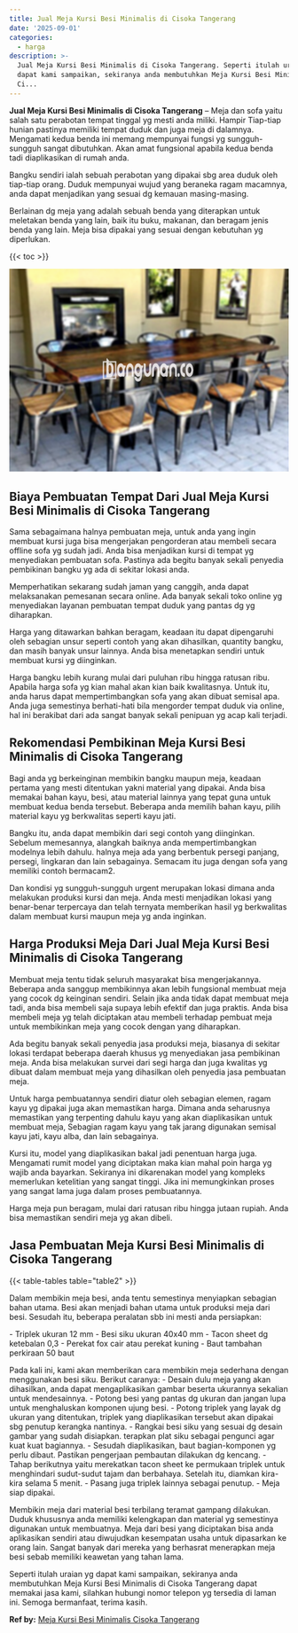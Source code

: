 ```yaml
---
title: Jual Meja Kursi Besi Minimalis di Cisoka Tangerang
date: '2025-09-01'
categories:
  - harga
description: >-
  Jual Meja Kursi Besi Minimalis di Cisoka Tangerang. Seperti itulah uraian yg
  dapat kami sampaikan, sekiranya anda membutuhkan Meja Kursi Besi Minimalis di
  Ci...
---
```


**Jual Meja Kursi Besi Minimalis di Cisoka Tangerang** – Meja dan sofa yaitu salah satu perabotan tempat tinggal yg mesti anda miliki. Hampir Tiap-tiap hunian pastinya memiliki tempat duduk dan juga meja di dalamnya. Mengamati kedua benda ini memang mempunyai fungsi yg sungguh-sungguh sangat dibutuhkan. Akan amat fungsional apabila kedua benda tadi diaplikasikan di rumah anda.

Bangku sendiri ialah sebuah perabotan yang dipakai sbg area duduk oleh tiap-tiap orang. Duduk mempunyai wujud yang beraneka ragam macamnya, anda dapat menjadikan yang sesuai dg kemauan masing-masing.

Berlainan dg meja yang adalah sebuah benda yang diterapkan untuk meletakan benda yang lain, baik itu buku, makanan, dan beragam jenis benda yang lain. Meja bisa dipakai yang sesuai dengan kebutuhan yg diperlukan.

{{< toc >}}

![Jual Meja Kursi Besi Minimalis di Cisoka Tangerang](/images/jual-meja-besi-murah09.png)

## Biaya Pembuatan Tempat Dari Jual Meja Kursi Besi Minimalis di Cisoka Tangerang

Sama sebagaimana halnya pembuatan meja, untuk anda yang ingin membuat kursi juga bisa mengerjakan pengorderan atau membeli secara offline sofa yg sudah jadi. Anda bisa menjadikan kursi di tempat yg menyediakan pembuatan sofa. Pastinya ada begitu banyak sekali penyedia pembikinan bangku yg ada di sekitar lokasi anda.

Memperhatikan sekarang sudah jaman yang canggih, anda dapat melaksanakan pemesanan secara online. Ada banyak sekali toko online yg menyediakan layanan pembuatan tempat duduk yang pantas dg yg diharapkan.

Harga yang ditawarkan bahkan beragam, keadaan itu dapat dipengaruhi oleh sebagian unsur seperti contoh yang akan dihasilkan, quantity bangku, dan masih banyak unsur lainnya. Anda bisa menetapkan sendiri untuk membuat kursi yg diinginkan.

Harga bangku lebih kurang mulai dari puluhan ribu hingga ratusan ribu. Apabila harga sofa yg kian mahal akan kian baik kwalitasnya. Untuk itu, anda harus dapat mempertimbangkan sofa yang akan dibuat semisal apa. Anda juga semestinya berhati-hati bila mengorder tempat duduk via online, hal ini berakibat dari ada sangat banyak sekali penipuan yg acap kali terjadi.

## Rekomendasi Pembikinan Meja Kursi Besi Minimalis di Cisoka Tangerang

Bagi anda yg berkeinginan membikin bangku maupun meja, keadaan pertama yang mesti ditentukan yakni material yang dipakai. Anda bisa memakai bahan kayu, besi, atau material lainnya yang tepat guna untuk membuat kedua benda tersebut. Beberapa anda memilih bahan kayu, pilih material kayu yg berkwalitas seperti kayu jati.

Bangku itu, anda dapat membikin dari segi contoh yang diinginkan. Sebelum memesannya, alangkah baiknya anda mempertimbangkan modelnya lebih dahulu. halnya meja ada yang berbentuk persegi panjang, persegi, lingkaran dan lain sebagainya. Semacam itu juga dengan sofa yang memiliki contoh bermacam2.

Dan kondisi yg sungguh-sungguh urgent merupakan lokasi dimana anda melakukan produksi kursi dan meja. Anda mesti menjadikan lokasi yang benar-benar terpercaya dan telah ternyata memberikan hasil yg berkwalitas dalam membuat kursi maupun meja yg anda inginkan.

## Harga Produksi Meja Dari Jual Meja Kursi Besi Minimalis di Cisoka Tangerang

Membuat meja tentu tidak seluruh masyarakat bisa mengerjakannya. Beberapa anda sanggup membikinnya akan lebih fungsional membuat meja yang cocok dg keinginan sendiri. Selain jika anda tidak dapat membuat meja tadi, anda bisa membeli saja supaya lebih efektif dan juga praktis. Anda bisa membeli meja yg telah diciptakan atau membeli terhadap pembuat meja untuk membikinkan meja yang cocok dengan yang diharapkan.

Ada begitu banyak sekali penyedia jasa produksi meja, biasanya di sekitar lokasi terdapat beberapa daerah khusus yg menyediakan jasa pembikinan meja. Anda bisa melakukan survei dari segi harga dan juga kwalitas yg dibuat dalam membuat meja yang dihasilkan oleh penyedia jasa pembuatan meja.

Untuk harga pembuatannya sendiri diatur oleh sebagian elemen, ragam kayu yg dipakai juga akan memastikan harga. Dimana anda seharusnya memastikan yang terpenting dahulu kayu yang akan diaplikasikan untuk membuat meja, Sebagian ragam kayu yang tak jarang digunakan semisal kayu jati, kayu alba, dan lain sebagainya.

Kursi itu, model yang diaplikasikan bakal jadi penentuan harga juga. Mengamati rumit model yang diciptakan maka kian mahal poin harga yg wajib anda bayarkan. Sekiranya ini dikarenakan model yang kompleks memerlukan ketelitian yang sangat tinggi. Jika ini memungkinkan proses yang sangat lama juga dalam proses pembuatannya.

Harga meja pun beragam, mulai dari ratusan ribu hingga jutaan rupiah. Anda bisa memastikan sendiri meja yg akan dibeli.

## Jasa Pembuatan Meja Kursi Besi Minimalis di Cisoka Tangerang

{{< table-tables table="table2" >}}

Dalam membikin meja besi, anda tentu semestinya menyiapkan sebagian bahan utama. Besi akan menjadi bahan utama untuk produksi meja dari besi. Sesudah itu, beberapa peralatan sbb ini mesti anda persiapkan:

\- Triplek ukuran 12 mm - Besi siku ukuran 40x40 mm - Tacon sheet dg ketebalan 0,3 - Perekat fox cair atau perekat kuning - Baut tambahan perkiraan 50 baut

Pada kali ini, kami akan memberikan cara membikin meja sederhana dengan menggunakan besi siku. Berikut caranya: - Desain dulu meja yang akan dihasilkan, anda dapat mengaplikasikan gambar beserta ukurannya sekalian untuk mendesainnya. - Potong besi yang pantas dg ukuran dan jangan lupa untuk menghaluskan komponen ujung besi. - Potong triplek yang layak dg ukuran yang ditentukan, triplek yang diaplikasikan tersebut akan dipakai sbg penutup kerangka nantinya. - Rangkai besi siku yang sesuai dg desain gambar yang sudah disiapkan. terapkan plat siku sebagai pengunci agar kuat kuat bagiannya. - Sesudah diaplikasikan, baut bagian-komponen yg perlu dibaut. Pastikan pengerjaan pembautan dilakukan dg kencang. - Tahap berikutnya yaitu merekatkan tacon sheet ke permukaan triplek untuk menghindari sudut-sudut tajam dan berbahaya. Setelah itu, diamkan kira-kira selama 5 menit. - Pasang juga triplek lainnya sebagai penutup. - Meja siap dipakai.

Membikin meja dari material besi terbilang teramat gampang dilakukan. Duduk khususnya anda memiliki kelengkapan dan material yg semestinya digunakan untuk membuatnya. Meja dari besi yang diciptakan bisa anda aplikasikan sendiri atau diwujudkan kesempatan usaha untuk dipasarkan ke orang lain. Sangat banyak dari mereka yang berhasrat menerapkan meja besi sebab memiliki keawetan yang tahan lama.

Seperti itulah uraian yg dapat kami sampaikan, sekiranya anda membutuhkan Meja Kursi Besi Minimalis di Cisoka Tangerang dapat memakai jasa kami, silahkan hubungi nomor telepon yg tersedia di laman ini. Semoga bermanfaat, terima kasih.

**Ref by:** [Meja Kursi Besi Minimalis Cisoka Tangerang](https://id.wikipedia.org/wiki/Meja)
